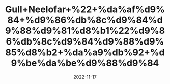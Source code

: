 ---
title: 'Gull+Neelofar+%22+%da%af%d9%84+%d9%86%db%8c%d9%84%d9%88%d9%81%d8%b1%22%d9%86%db%8c%d9%84%d9%88%d9%85%d8%b2+%da%a9%db%92+%d9%be%da%be%d9%88%d9%84'
date: '2022-11-17' 
metatag: '' 
inventory: '0' 
draft: false 
# meta description 
shortDescripton: '+%22+Dry+Nilofar+Flower+%22+It+is+specially+indicated+in+piles%2c+dyspepsia+and+diarrhoea.+Its+flowers+are+indicated+in+%2cgiddiness%2c+burning+sensation%2c+inflammatory+ailments+of+brain.+Its+filaments+are+specially+indicated+in+bleeding+piles.'
description: 'Flower+%d9%be%da%be%d9%88%d9%84'
longdescription: ''
tags: ''
brand: ''
subCategory: ''
sellCount: '0'
featured: True
# product Price
price: '80.0'
# Product Short Description
shortDescription: '+%22+Dry+Nilofar+Flower+%22+It+is+specially+indicated+in+piles%2c+dyspepsia+and+diarrhoea.+Its+flowers+are+indicated+in+%2cgiddiness%2c+burning+sensation%2c+inflammatory+ailments+of+brain.+Its+filaments+are+specially+indicated+in+bleeding+piles.'
productID: '84D59A20-3426-ED11-9968-005056B3A416'
type: 'products'
category: 'Flower+%d9%be%da%be%d9%88%d9%84' 
thumnailproduct: 'https://eraconnect.blob.core.windows.net/product-images/aminsaddiquidawakhana/84D59A20-3426-ED11-9968-005056B3A416.webp' 
images:
  - image: 'https://eraconnect.blob.core.windows.net/product-images/aminsaddiquidawakhana/84D59A20-3426-ED11-9968-005056B3A416.webp'  
Variants:
---